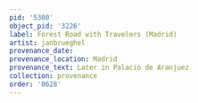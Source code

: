 ```yaml
---
pid: '5300'
object_pid: '3226'
label: Forest Road with Travelers (Madrid)
artist: janbrueghel
provenance_date:
provenance_location: Madrid
provenance_text: Later in Palacio de Aranjuez
collection: provenance
order: '0628'
---
```

